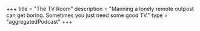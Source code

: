 +++
title = "The TV Room"
description = "Manning a lonely remote outpost can get boring. Sometimes you just need some good TV."
type = "aggregatedPodcast"
+++


